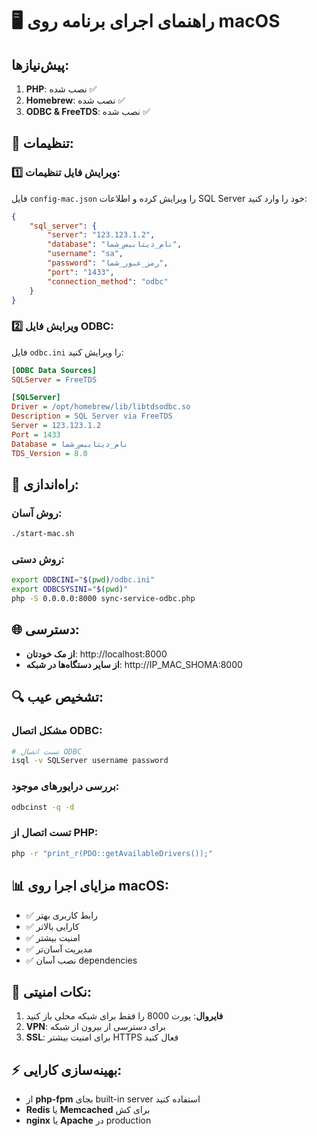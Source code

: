 # 🖥️ راهنمای اجرای برنامه روی macOS

## پیش‌نیازها:
1. **PHP**: نصب شده ✅
2. **Homebrew**: نصب شده ✅ 
3. **ODBC & FreeTDS**: نصب شده ✅

## 🔧 تنظیمات:

### 1️⃣ **ویرایش فایل تنظیمات:**
فایل `config-mac.json` را ویرایش کرده و اطلاعات SQL Server خود را وارد کنید:

```json
{
    "sql_server": {
        "server": "123.123.1.2",
        "database": "نام_دیتابیس_شما",
        "username": "sa",
        "password": "رمز_عبور_شما",
        "port": "1433",
        "connection_method": "odbc"
    }
}
```

### 2️⃣ **ویرایش فایل ODBC:**
فایل `odbc.ini` را ویرایش کنید:

```ini
[ODBC Data Sources]
SQLServer = FreeTDS

[SQLServer]
Driver = /opt/homebrew/lib/libtdsodbc.so
Description = SQL Server via FreeTDS
Server = 123.123.1.2
Port = 1433
Database = نام_دیتابیس_شما
TDS_Version = 8.0
```

## 🚀 **راه‌اندازی:**

### روش آسان:
```bash
./start-mac.sh
```

### روش دستی:
```bash
export ODBCINI="$(pwd)/odbc.ini"
export ODBCSYSINI="$(pwd)"
php -S 0.0.0.0:8000 sync-service-odbc.php
```

## 🌐 **دسترسی:**
- **از مک خودتان**: http://localhost:8000
- **از سایر دستگاه‌ها در شبکه**: http://IP_MAC_SHOMA:8000

## 🔍 **تشخیص عیب:**

### مشکل اتصال ODBC:
```bash
# تست اتصال ODBC
isql -v SQLServer username password
```

### بررسی درایورهای موجود:
```bash
odbcinst -q -d
```

### تست اتصال از PHP:
```bash
php -r "print_r(PDO::getAvailableDrivers());"
```

## 📊 **مزایای اجرا روی macOS:**
- ✅ رابط کاربری بهتر
- ✅ کارایی بالاتر
- ✅ امنیت بیشتر
- ✅ مدیریت آسان‌تر
- ✅ نصب آسان dependencies

## 🔐 **نکات امنیتی:**
1. **فایروال**: پورت 8000 را فقط برای شبکه محلی باز کنید
2. **VPN**: برای دسترسی از بیرون از شبکه
3. **SSL**: برای امنیت بیشتر HTTPS فعال کنید

## ⚡ **بهینه‌سازی کارایی:**
- از **php-fpm** بجای built-in server استفاده کنید
- **Redis** یا **Memcached** برای کش
- **nginx** یا **Apache** در production
